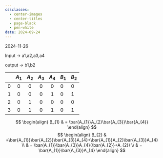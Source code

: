 ```yaml
---
cssclasses:
  - center-images
  - center-titles
  - page-black
  - pen-white
date: 2024-09-24
---
```

2024-11-26

Input → a1,a2,a3,a4

output → b1,b2

|     | $A_{1}$ | $A_{2}$ | $A_{3}$ | $A_{4}$ | $B_{1}$ | $B_{2}$ |
| :-: | :-----: | :-----: | :-----: | :-----: | ------- | ------- |
|  0  |    0    |    0    |    0    |    0    | 0       | 0       |
|  1  |    0    |    0    |    0    |    1    | 0       | 1       |
|  2  |    0    |    1    |    0    |    0    | 0       | 0       |
|  3  |    0    |    1    |    0    |    1    | 0       | 1       |


$$
\begin{align}
B_{1} & = \bar{A_{1}}A_{2}\bar{A_{3}}\bar{A_{4}}
\end{align}
$$
$$
\begin{align}
B_{2} & =\bar{A_{1}}\bar{A_{2}}\bar{A_{3}}A_{4}+\bar{A_{1}}A_{2}\bar{A_{3}}A_{4} \\
 & = \bar{A_{1}}\bar{A_{3}}A_{4}(\bar{A_{2}}+A_{2}) \\
 & = \bar{A_{1}}\bar{A_{3}}A_{4}
\end{align}
$$

